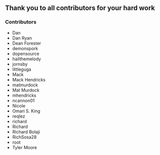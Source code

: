 ## Thank you to all contributors for your hard work

### Contributors

- Dan
- Dan Ryan
- Dean Forester
- demonspork
- dopensource
- hailthemelody
- jornsby
- littleguga
- Mack
- Mack Hendricks
- matmurdock
- Mat Murdock
- mhendricks
- ncannon01
- Nicole
- Omari S. King
- reqlez
- richard
- Richard
- Richard Bolaji
- RichSosa28
- root
- Tyler Moore
